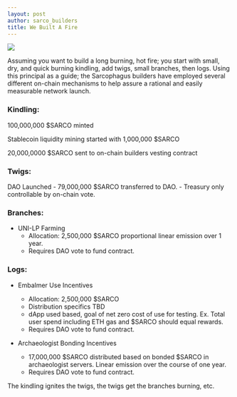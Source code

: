 ```yaml
---
layout: post
author: sarco_builders
title: We Built A Fire
---
```


<img class="post-hero-img img-fluid" src="https://sarcophagus.io/assets/img/fire.gif"/>

Assuming you want to build a long burning, hot fire; you start with small, dry, and quick burning kindling, add twigs, small branches, then logs. Using this principal as a guide; the Sarcophagus builders have employed several different on-chain mechanisms to help assure a rational and easily measurable network launch.

### Kindling: 
100,000,000 $SARCO minted

Stablecoin liquidity mining started with 1,000,000 $SARCO

20,000,0000 $SARCO sent to on-chain builders vesting contract


### Twigs:
DAO Launched
	- 79,000,000 $SARCO transferred to DAO.
	- Treasury only controllable by on-chain vote. 

### Branches:
 - UNI-LP Farming
	- Allocation: 2,500,000 $SARCO proportional linear emission over 1 year. 
	- Requires DAO vote to fund contract.

### Logs:
- Embalmer Use Incentives
	- Allocation: 2,500,000 $SARCO
	- Distribution specifics TBD
	- dApp used based, goal of net zero cost of use for testing. Ex. Total user spend including ETH gas and $SARCO should equal rewards. 
	- Requires DAO vote to fund contract.


- Archaeologist Bonding Incentives
	- 17,000,000 $SARCO distributed based on bonded $SARCO in archaeologist servers. Linear emission over the course of one year.
	- Requires DAO vote to fund contract.


The kindling ignites the twigs, the twigs get the branches burning, etc. 
